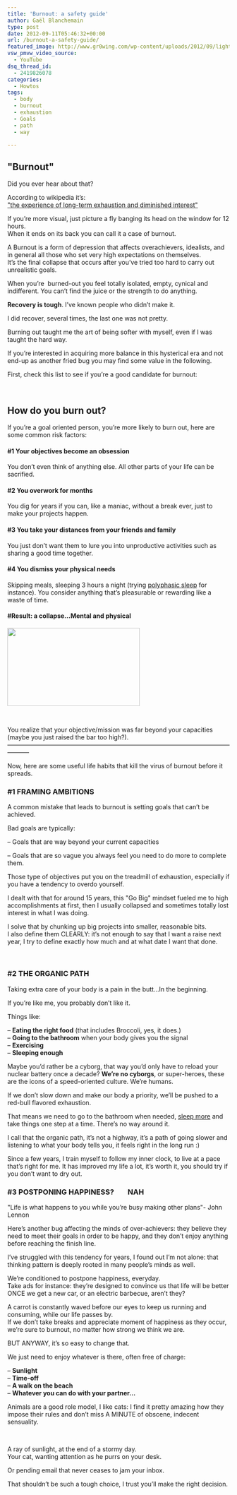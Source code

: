 ```yaml
---
title: 'Burnout: a safety guide'
author: Gaël Blanchemain
type: post
date: 2012-09-11T05:46:32+00:00
url: /burnout-a-safety-guide/
featured_image: http://www.gr0wing.com/wp-content/uploads/2012/09/light-bulb_fly.jpg
vsw_pmvw_video_source:
  - YouTube
dsq_thread_id:
  - 2419826078
categories:
  - Howtos
tags:
  - body
  - burnout
  - exhaustion
  - Goals
  - path
  - way

---
```

## "Burnout"

Did you ever hear about that?

According to wikipedia it&#8217;s:  
<a href="http://en.wikipedia.org/wiki/Burnout_(psychology)" target="_blank">"the experience of long-term exhaustion and diminished interest"</a>

If you&#8217;re more visual, just picture a fly banging its head on the window for 12 hours.  
When it ends on its back you can call it a case of burnout.

<!--more-->

A Burnout is a form of depression that affects overachievers, idealists, and in general all those who set very high expectations on themselves.  
It&#8217;s the final collapse that occurs after you&#8217;ve tried too hard to carry out unrealistic goals.

When you&#8217;re  burned-out you feel totally isolated, empty, cynical and indifferent. You can&#8217;t find the juice or the strength to do anything.

**Recovery is tough**. I&#8217;ve known people who didn&#8217;t make it.

I did recover, several times, the last one was not pretty.

Burning out taught me the art of being softer with myself, even if I was taught the hard way.

If you&#8217;re interested in acquiring more balance in this hysterical era and not end-up as another fried bug you may find some value in the following.

First, check this list to see if you&#8217;re a good candidate for burnout:

&nbsp;

## How do you burn out?

If you&#8217;re a goal oriented person, you&#8217;re more likely to burn out, here are some common risk factors:

#### #1 Your objectives become an obsession

You don&#8217;t even think of anything else. All other parts of your life can be sacrified.

#### #2 You overwork for months

You dig for years if you can, like a maniac, without a break ever, just to make your projects happen.

#### #3 You take your distances from your friends and family

You just don&#8217;t want them to lure you into unproductive activities such as sharing a good time together.

#### #4 You dismiss your physical needs

Skipping meals, sleeping 3 hours a night (trying <a href="http://en.wikipedia.org/wiki/Polyphasic_sleep" target="_blank">polyphasic sleep</a> for instance). You consider anything that&#8217;s pleasurable or rewarding like a waste of time.

#### #Result: a collapse…Mental and physical

<img class="aligncenter size-medium wp-image-3726" title="dead_mouse_removal" alt="" src="http://www.gr0wing.com/wp-content/uploads/2012/09/dead_mouse_removal-300x177.jpeg" width="300" height="177" srcset="https://www.gr0wing.com/wp-content/uploads/2012/09/dead_mouse_removal-300x177.jpeg 300w, https://www.gr0wing.com/wp-content/uploads/2012/09/dead_mouse_removal.jpeg 400w" sizes="(max-width: 300px) 100vw, 300px" /> 

&nbsp;

You realize that your objective/mission was far beyond your capacities (maybe you just raised the bar too high?).  
&#8212;&#8212;&#8212;&#8212;&#8212;&#8212;&#8212;&#8212;&#8212;&#8212;&#8212;&#8212;&#8212;&#8212;&#8212;&#8212;&#8212;&#8212;&#8212;&#8212;&#8212;&#8212;&#8212;&#8212;&#8212;&#8212;&#8212;&#8212;&#8212;&#8212;&#8212;&#8212;&#8212;&#8212;&#8212;&#8212;&#8212;&#8212;&#8212;&#8211;

Now, here are some useful life habits that kill the virus of burnout before it spreads.

### #1 FRAMING AMBITIONS

A common mistake that leads to burnout is setting goals that can&#8217;t be achieved.

Bad goals are typically:

&#8211; Goals that are way beyond your current capacities

&#8211; Goals that are so vague you always feel you need to do more to complete them.

Those type of objectives put you on the treadmill of exhaustion, especially if you have a tendency to overdo yourself.

I dealt with that for around 15 years, this "Go Big" mindset fueled me to high accomplishments at first, then I usually collapsed and sometimes totally lost interest in what I was doing.

I solve that by chunking up big projects into smaller, reasonable bits.  
I also define them CLEARLY: it&#8217;s not enough to say that I want a raise next year, I try to define exactly how much and at what date I want that done.

&nbsp;

### #2 THE ORGANIC PATH

Taking extra care of your body is a pain in the butt…In the beginning.

If you&#8217;re like me, you probably don&#8217;t like it.

Things like:

&#8211; **Eating the right food** (that includes Broccoli, yes, it does.)  
&#8211; **Going to the bathroom** when your body gives you the signal  
&#8211; **Exercising**  
&#8211; **Sleeping enough**

Maybe you&#8217;d rather be a cyborg, that way you&#8217;d only have to reload your nuclear battery once a decade? **We&#8217;re no cyborgs**, or super-heroes, these are the icons of a speed-oriented culture. We&#8217;re humans.

If we don&#8217;t slow down and make our body a priority, we&#8217;ll be pushed to a red-bull flavored exhaustion.

That means we need to go to the bathroom when needed, <a href="http://www.webmd.com/sleep-disorders/guide/toll-of-sleep-loss-in-america" target="_blank">sleep more</a> and take things one step at a time. There&#8217;s no way around it.

I call that the organic path, it&#8217;s not a highway, it&#8217;s a path of going slower and listening to what your body tells you, it feels right in the long run :)

Since a few years, I train myself to follow my inner clock, to live at a pace that&#8217;s right for me. It has improved my life a lot, it&#8217;s worth it, you should try if you don&#8217;t want to dry out.

### #3 POSTPONING HAPPINESS?        NAH

"Life is what happens to you while you&#8217;re busy making other plans"- John Lennon

Here&#8217;s another bug affecting the minds of over-achievers: they believe they need to meet their goals in order to be happy, and they don&#8217;t enjoy anything before reaching the finish line.

I&#8217;ve struggled with this tendency for years, I found out I&#8217;m not alone: that thinking pattern is deeply rooted in many people&#8217;s minds as well.

We&#8217;re conditioned to postpone happiness, everyday.  
Take ads for instance: they&#8217;re designed to convince us that life will be better ONCE we get a new car, or an electric barbecue, aren&#8217;t they?

A carrot is constantly waved before our eyes to keep us running and consuming, while our life passes by.  
If we don&#8217;t take breaks and appreciate moment of happiness as they occur, we&#8217;re sure to burnout, no matter how strong we think we are.

BUT ANYWAY, it&#8217;s so easy to change that.

We just need to enjoy whatever is there, often free of charge:

&#8211; **Sunlight**  
&#8211; **Time-off**  
&#8211; **A walk on the beach**  
&#8211; **Whatever you can do with your partner&#8230;**

Animals are a good role model, I like cats: I find it pretty amazing how they impose their rules and don&#8217;t miss A MINUTE of obscene, indecent sensuality.

&nbsp;

A ray of sunlight, at the end of a stormy day.  
Your cat, wanting attention as he purrs on your desk.

Or pending email that never ceases to jam your inbox.

That shouldn&#8217;t be such a tough choice, I trust you&#8217;ll make the right decision.

&nbsp;

&nbsp;
